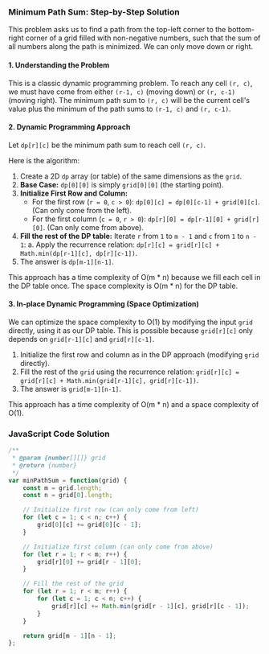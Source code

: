 ### Minimum Path Sum: Step-by-Step Solution

This problem asks us to find a path from the top-left corner to the bottom-right corner of a grid filled with non-negative numbers, such that the sum of all numbers along the path is minimized. We can only move down or right.

#### 1. Understanding the Problem

This is a classic dynamic programming problem. To reach any cell `(r, c)`, we must have come from either `(r-1, c)` (moving down) or `(r, c-1)` (moving right). The minimum path sum to `(r, c)` will be the current cell's value plus the minimum of the path sums to `(r-1, c)` and `(r, c-1)`.

#### 2. Dynamic Programming Approach

Let `dp[r][c]` be the minimum path sum to reach cell `(r, c)`.

Here is the algorithm:

1.  Create a 2D `dp` array (or table) of the same dimensions as the `grid`.
2.  **Base Case:** `dp[0][0]` is simply `grid[0][0]` (the starting point).
3.  **Initialize First Row and Column:**
    - For the first row (`r = 0`, `c > 0`): `dp[0][c] = dp[0][c-1] + grid[0][c]`. (Can only come from the left).
    - For the first column (`c = 0`, `r > 0`): `dp[r][0] = dp[r-1][0] + grid[r][0]`. (Can only come from above).
4.  **Fill the rest of the DP table:** Iterate `r` from `1` to `m - 1` and `c` from `1` to `n - 1`:
    a. Apply the recurrence relation: `dp[r][c] = grid[r][c] + Math.min(dp[r-1][c], dp[r][c-1])`.
5.  The answer is `dp[m-1][n-1]`.

This approach has a time complexity of O(m * n) because we fill each cell in the DP table once. The space complexity is O(m * n) for the DP table.

#### 3. In-place Dynamic Programming (Space Optimization)

We can optimize the space complexity to O(1) by modifying the input `grid` directly, using it as our DP table. This is possible because `grid[r][c]` only depends on `grid[r-1][c]` and `grid[r][c-1]`.

1.  Initialize the first row and column as in the DP approach (modifying `grid` directly).
2.  Fill the rest of the `grid` using the recurrence relation: `grid[r][c] = grid[r][c] + Math.min(grid[r-1][c], grid[r][c-1])`.
3.  The answer is `grid[m-1][n-1]`.

This approach has a time complexity of O(m * n) and a space complexity of O(1).

### JavaScript Code Solution

```javascript
/**
 * @param {number[][]} grid
 * @return {number}
 */
var minPathSum = function(grid) {
    const m = grid.length;
    const n = grid[0].length;

    // Initialize first row (can only come from left)
    for (let c = 1; c < n; c++) {
        grid[0][c] += grid[0][c - 1];
    }

    // Initialize first column (can only come from above)
    for (let r = 1; r < m; r++) {
        grid[r][0] += grid[r - 1][0];
    }

    // Fill the rest of the grid
    for (let r = 1; r < m; r++) {
        for (let c = 1; c < n; c++) {
            grid[r][c] += Math.min(grid[r - 1][c], grid[r][c - 1]);
        }
    }

    return grid[m - 1][n - 1];
};
```
